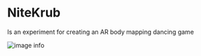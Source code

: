 # NiteKrub

Is an experiment for creating an AR body mapping dancing game

![image info](titleimage.png)
